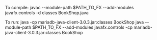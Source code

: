 To compile:
javac --module-path $PATH_TO_FX --add-modules javafx.controls -d classes  BookShop.java

To run:
java -cp mariadb-java-client-3.0.3.jar:classes BookShop
java --module-path $PATH_TO_FX --add-modules javafx.controls -cp mariadb-java-client-3.0.3.jar:classes BookShop
